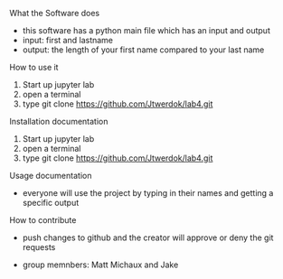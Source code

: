 What the Software does
- this software has a python main file which has an input and output
- input: first and lastname
- output: the length of your first name compared to your last name

How to use it
1. Start up jupyter lab
2. open a terminal
3. type git clone https://github.com/Jtwerdok/lab4.git


Installation documentation
1. Start up jupyter lab
2. open a terminal
3. type git clone https://github.com/Jtwerdok/lab4.git


Usage documentation
- everyone will use the project by typing in their names and getting a specific output


How to contribute
- push changes to github and the creator will approve or deny the git requests

- group memnbers: Matt Michaux and Jake 
